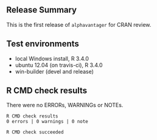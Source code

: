 ## Release Summary
This is the first release of `alphavantager` for CRAN review. 


## Test environments
* local Windows install, R 3.4.0
* ubuntu 12.04 (on travis-ci), R 3.4.0
* win-builder (devel and release)


## R CMD check results
There were no ERRORs, WARNINGs or NOTEs.

    R CMD check results
    0 errors | 0 warnings | 0 note 

    R CMD check succeeded
